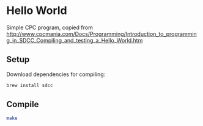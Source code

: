 # Hello World

Simple CPC program, copied from http://www.cpcmania.com/Docs/Programming/Introduction_to_programming_in_SDCC_Compiling_and_testing_a_Hello_World.htm

## Setup

Download dependencies for compiling:

```sh
brew install sdcc
```

## Compile

```sh
make
```

